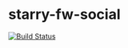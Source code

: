 # starry-fw-social

[![Build Status](https://travis-ci.org/starry-top/starry-fw-social.svg?branch=master)](https://travis-ci.org/starry-top/starry-fw-social)
